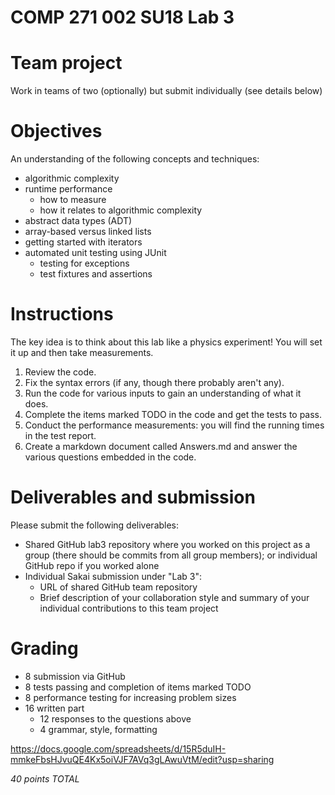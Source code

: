 # COMP 271 002 SU18 Lab 3

# Team project

Work in teams of two (optionally) but submit individually (see details below)

# Objectives

An understanding of the following concepts and techniques:

- algorithmic complexity
- runtime performance
  - how to measure
  - how it relates to algorithmic complexity
- abstract data types (ADT)
- array-based versus linked lists
- getting started with iterators
- automated unit testing using JUnit
  - testing for exceptions
  - test fixtures and assertions
  
# Instructions

The key idea is to think about this lab like a physics experiment! 
You will set it up and then take measurements.

1. Review the code.
1. Fix the syntax errors (if any, though there probably aren't any).
2. Run the code for various inputs to gain an understanding of what it does.
3. Complete the items marked TODO in the code and get the tests to pass.
2. Conduct the performance measurements: you will find the running times in the test report.
4. Create a markdown document called Answers.md and answer the various questions embedded in the code.

# Deliverables and submission

Please submit the following deliverables:

- Shared GitHub lab3 repository where you worked on this project as a group 
  (there should be commits from all group members); or individual GitHub repo if you worked alone
- Individual Sakai submission under "Lab 3":
  - URL of shared GitHub team repository
  - Brief description of your collaboration style and summary of your 
    individual contributions to this team project

# Grading

- 8 submission via GitHub
- 8 tests passing and completion of items marked TODO
- 8 performance testing for increasing problem sizes
- 16 written part
  - 12 responses to the questions above
  - 4 grammar, style, formatting

https://docs.google.com/spreadsheets/d/15R5duIH-mmkeFbsHJvuQE4Kx5oiVJF7AVq3gLAwuVtM/edit?usp=sharing

*40 points TOTAL*
